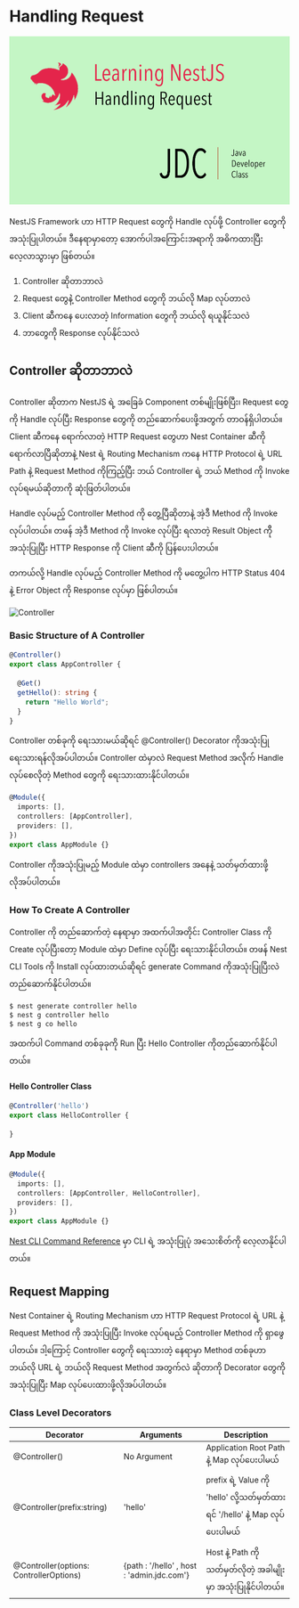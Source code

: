 # Handling Request
![Cover Image](/images/nest-learn-2.png)

NestJS Framework ဟာ HTTP Request တွေကို Handle လုပ်ဖို့ Controller တွေကို အသုံးပြုပါတယ်။ ဒီနေရာမှာတော့ အောက်ပါအကြောင်းအရာကို အဓိကထားပြီး လေ့လာသွားမှာ ဖြစ်တယ်။

1. Controller ဆိုတာဘာလဲ
2. Request တွေနဲဲ့ Controller Method တွေကို ဘယ်လို Map လုပ်တာလဲ
3. Client ဆီကနေ ပေးလာတဲ့ Information တွေကို ဘယ်လို ရယူနိုင်သလဲ
4. ဘာတွေကို Response လုပ်နိုင်သလဲ

## Controller ဆိုတာဘာလဲ

Controller ဆိုတာက NestJS ရဲ့ အခြေခံ Component တစ်မျိုးဖြစ်ပြီး၊ Request တွေကို Handle လုပ်ပြီး Response တွေကို တည်ဆောက်ပေးဖို့အတွက် တာဝန်ရှိပါတယ်။ Client ဆီကနေ ရောက်လာတဲ့ HTTP Request တွေဟာ Nest Container ဆီကို ရောက်လာပြီဆိုတာနဲ့ Nest ရဲ့ Routing Mechanism ကနေ HTTP Protocol ရဲ့ URL Path နဲ့ Request Method ကိုကြည့်ပြီး ဘယ် Controller ရဲ့ ဘယ် Method ကို Invoke လုပ်ရမယ်ဆိုတာကို ဆုံးဖြတ်ပါတယ်။

Handle လုပ်မည့် Controller Method ကို တွေ့ပြီဆိုတာနဲ့ အဲ့ဒီ Method ကို Invoke လုပ်ပါတယ်။ တဖန် အဲ့ဒီ Method ကို Invoke လုပ်ပြီး ရလာတဲ့ Result Object ကိို အသုံးပြုပြီး HTTP Response ကို Client ဆီကို ပြန်ပေးပါတယ်။

တကယ်လို့ Handle လုပ်မည့် Controller Method ကို မတွေ့ပါက HTTP Status 404 နဲ့ Error Object ကို Response လုပ်မှာ ဖြစ်ပါတယ်။

![Controller](https://github.com/minlwin/the-restaurant/raw/master/images/type2mvc.png)

### Basic Structure of A Controller

```typescript
@Controller()
export class AppController {

  @Get()
  getHello(): string {
    return "Hello World";
  }
}
```
Controller တစ်ခုကို ရေးသားမယ်ဆိုရင် @Controller() Decorator ကိုအသုံးပြုရေးသားရန်လိုအပ်ပါတယ်။ Controller ထဲမှာလဲ Request Method အလိုက် Handle လုပ်စေလိုတဲ့ Method တွေကို ရေးသားထားနိုင်ပါတယ်။

```typescript
@Module({
  imports: [],
  controllers: [AppController],
  providers: [],
})
export class AppModule {}
```
Controller ကိုအသုံးပြုမည့် Module ထဲမှာ controllers အနေနဲ့ သတ်မှတ်ထားဖို့လိုအပ်ပါတယ်။


### How To Create A Controller

Controller ကို တည်ဆောက်တဲ့ နေရာမှာ အထက်ပါအတိုင်း Controller Class ကို Create လုပ်ပြီးတော့ Module ထဲမှာ Define လုပ်ပြီး ရေးသားနိုင်ပါတယ်။ တဖန် Nest CLI Tools ကို Install လုပ်ထားတယ်ဆိုရင် generate Command ကိုအသုံးပြုပြီးလဲ တည်ဆောက်နိုင်ပါတယ်။

```shell
$ nest generate controller hello
$ nest g controller hello
$ nest g co hello
```

အထက်ပါ Command တစ်ခုခုကို Run ပြီး Hello Controller ကိုတည်ဆောက်နိုင်ပါတယ်။ 

#### Hello Controller Class
```typescript
@Controller('hello')
export class HelloController {
    
}
```

#### App Module
```typescript
@Module({
  imports: [],
  controllers: [AppController, HelloController],
  providers: [],
})
export class AppModule {}
```

[Nest CLI Command Reference](https://docs.nestjs.com/cli/usages) မှာ CLI ရဲ့ အသုံးပြုပုံ အသေးစိတ်ကို လေ့လာနိုင်ပါတယ်။


## Request Mapping

Nest Container ရဲ့ Routing Mechanism ဟာ HTTP Request Protocol ရဲ့ URL နဲ့ Request Method ကို အသုံးပြုပြီး Invoke လုပ်ရမည့် Controller Method ကို ရှာဖွေပါတယ်။ ဒါ့ကြောင့် Controller တွေကို ရေးသားတဲ့ နေရာမှာ Method တစ်ခုဟာ ဘယ်လို URL ရဲ့ ဘယ်လို Request Method အတွက်လဲ ဆိုတာကို Decorator တွေကို အသုံးပြုပြီး Map လုပ်ပေးထားဖို့လိုအပ်ပါတယ်။

### Class Level Decorators

| Decorator | Arguments | Description |
| --- | --- | --- |
| @Controller() | No Argument | Application Root Path နဲ့ Map လုပ်ပေးပါမယ် |
| @Controller(prefix:string) | 'hello' | prefix ရဲ့ Value ကို 'hello' လို့သတ်မှတ်ထားရင် '/hello' နဲ့ Map လုပ်ပေးပါမယ် |
| @Controller(options: ControllerOptions) | {path : '/hello' , host : 'admin.jdc.com'} | Host နဲ့ Path ကို သတ်မှတ်လိုတဲ့ အခါမျိုးမှာ အသုံးပြုနိုင်ပါတယ်။ |


